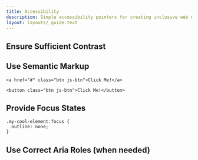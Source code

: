 ```yaml
---
title: Accessibility
description: Simple accessibility pointers for creating inclusive web experiences
layout: layouts/_guide:text
---
```


## Ensure Sufficient Contrast

## Use Semantic Markup

```
<a href="#" class="btn js-btn">Click Me!</a>
```

```
<button class="btn js-btn">Click Me!</button>
```

## Provide Focus States

```
.my-cool-element:focus {
  outline: none;
}
```

## Use Correct Aria Roles (when needed)
